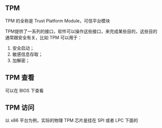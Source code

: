 ## TPM

TPM 的全称是 Trust Platform Module，可信平台模块

TPM提供了一系列的接口，软件可以操作这些接口，来完成某些目的，这些目的通常跟安全有关，比如 TPM 可以用于：

1. 安全启动；
2. 敏感信息存取；
3. 加解密；

## TPM 查看

可以在 BIOS 下查看

## TPM 访问

以 x86 平台为例，实际的物理 TPM 芯片是挂在 SPI 或者 LPC 下面的